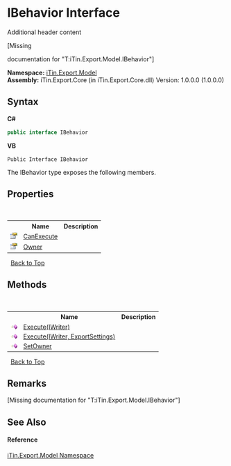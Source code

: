 # IBehavior Interface
Additional header content 

\[Missing <summary> documentation for "T:iTin.Export.Model.IBehavior"\]

**Namespace:**&nbsp;<a href="ef57ffcc-e95e-b212-5a46-9aa6f5a3511f">iTin.Export.Model</a><br />**Assembly:**&nbsp;iTin.Export.Core (in iTin.Export.Core.dll) Version: 1.0.0.0 (1.0.0.0)

## Syntax

**C#**<br />
``` C#
public interface IBehavior
```

**VB**<br />
``` VB
Public Interface IBehavior
```

The IBehavior type exposes the following members.


## Properties
&nbsp;<table><tr><th></th><th>Name</th><th>Description</th></tr><tr><td>![Public property](media/pubproperty.gif "Public property")</td><td><a href="bf3c8191-f620-ec2b-2fc8-6531eee58213">CanExecute</a></td><td /></tr><tr><td>![Public property](media/pubproperty.gif "Public property")</td><td><a href="8a6f5eda-47ba-b43e-a814-a43add2ac755">Owner</a></td><td /></tr></table>&nbsp;
<a href="#ibehavior-interface">Back to Top</a>

## Methods
&nbsp;<table><tr><th></th><th>Name</th><th>Description</th></tr><tr><td>![Public method](media/pubmethod.gif "Public method")</td><td><a href="f75d2f9a-69ed-3880-819b-e47caf1962c3">Execute(IWriter)</a></td><td /></tr><tr><td>![Public method](media/pubmethod.gif "Public method")</td><td><a href="db6f6ad1-15ca-a734-c34d-dd25492ed563">Execute(IWriter, ExportSettings)</a></td><td /></tr><tr><td>![Public method](media/pubmethod.gif "Public method")</td><td><a href="980b3189-7fcd-0820-78d1-5831f72aa2be">SetOwner</a></td><td /></tr></table>&nbsp;
<a href="#ibehavior-interface">Back to Top</a>

## Remarks
\[Missing <remarks> documentation for "T:iTin.Export.Model.IBehavior"\]

## See Also


#### Reference
<a href="ef57ffcc-e95e-b212-5a46-9aa6f5a3511f">iTin.Export.Model Namespace</a><br />